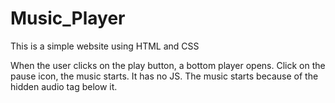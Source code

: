 # Music_Player
This is a simple website using HTML and CSS

When the user clicks on the play button, a bottom player opens.
Click on the pause icon, the music starts.
It has no JS.
The music starts because of the hidden audio tag below it.

